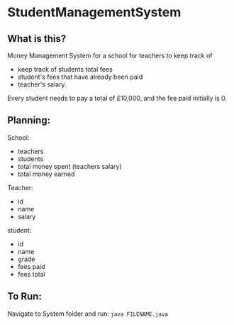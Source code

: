 # StudentManagementSystem

## What is this?
Money Management System for a school for teachers to keep track of
- keep track of students total fees
- student's fees that have already been paid
- teacher's salary.

Every student needs to pay a total of £10,000, and the fee paid initially is 0.


## Planning:
School:
- teachers
- students
- total money spent (teachers salary)
- total money earned

Teacher:
- id
- name
- salary

student:
- id
- name
- grade
- fees paid
- fees total

## To Run:

Navigate to System folder and run:
``` java FILENAME.java ```